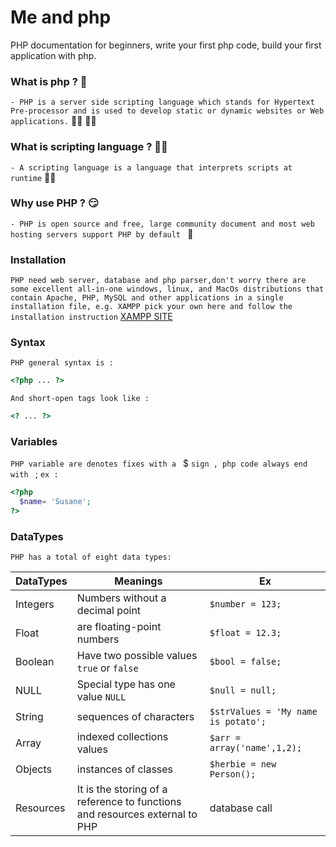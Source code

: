# Me and php
PHP documentation for beginners, write your first php code, build your first application with php.

### What is php ? 🤔

`- PHP is a server side scripting language which stands for Hypertext Pre-processor and is used to develop static or dynamic websites or Web applications.` 👨‍💻  👩‍💻

### What is scripting language ? 🕵️‍♂️

`- A scripting language is a language that interprets scripts at runtime`  👨‍🏫

### Why use PHP ? 😏

`- PHP is open source and free, large community document and most web hosting servers support PHP by default ` 🤗

### Installation

`PHP need web server, database and php parser,don't worry there are some excellent all-in-one windows, linux, and MacOs distributions that contain Apache, PHP, MySQL and other applications in a single installation file, e.g. XAMPP pick your own here and follow the installation instruction` [XAMPP SITE](https://www.apachefriends.org/fr/index.html)

### Syntax
`PHP general syntax is :`
```php
<?php ... ?>
```
`And short-open tags look like :`
```php
<? ... ?>
```

### Variables
`PHP variable are denotes fixes with a ` $ `sign , php code always end with ` ; `ex :` 
```php
<?php
  $name= 'Susane';
?>
```

### DataTypes
`PHP has a total of eight data types:`

DataTypes  | Meanings | Ex
------------ | ------------- | -------------
Integers | Numbers without a decimal point | `$number = 123;`
Float | are floating-point numbers | `$float = 12.3;`
Boolean | Have two possible values `true` or `false` | `$bool = false;`
NULL |Special type has one value `NULL` | `$null = null;`
String | sequences of characters | `$strValues = 'My name is potato';`
Array | indexed collections values | `$arr = array('name',1,2);`
Objects | instances of classes | `$herbie = new Person();`
Resources | It is the storing of a reference to functions and resources external to PHP | database call
